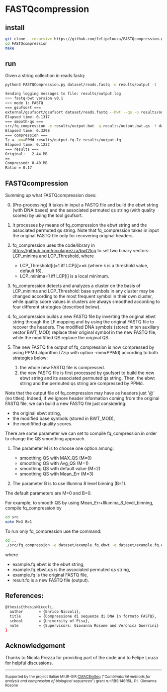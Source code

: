 # FASTQcompression

## install

```sh
git clone --recursive https://github.com/felipelouza/FASTQcompression.git 
cd FASTQcompression
make
```

## run

Given a string collection in reads.fastq:

```sh
python3 FASTQCompression.py dataset/reads.fastq -o results/output -1
```

```sh
Sending logging messages to file: results/output.log
>>> fastq-bwt version v0.1
>>> mode 1: FASTQ
=== gsufsort ===
external/gsufsort/gsufsort dataset/reads.fastq --bwt --qs -o results/output
Elapsed time: 0.1317
=== smooth-qs ===
src/fq_compression -e results/output.bwt -q results/output.bwt.qs -f dataset/reads.fastq -o results/output.fq
Elapsed time: 0.3298
=== compression ===
7z a -mm=PPMd results/output.fq.7z results/output.fq
Elapsed time: 0.1232
=== results ===
Original:	2.44 MB
==
Compressed:	0.40 MB
Ratio = 0.17
```


## FASTQcompression

Summing up what FASTQcompression does:

0. (Pre-processing) It takes in input a FASTQ file and build the ebwt string (with DNA bases) and the associated permuted qs string (with quality scores) by using the tool gsufsort.

1. It processes by means of fq_compression the ebwt string and the associated permuted qs string. Note that fq_compression takes in input the original FASTQ file only for recovering original headers.

2. fq_compression uses the code/library in https://github.com/nicolaprezza/bwt2lcp to set two binary vectors: 
LCP_minima and LCP_Threshold, where
    - LCP_Threshold[i]=1 iff LCP[i]>=k (where k is a threshold value, default 16),
    - LCP_minima=1 iff LCP[i] is a local minimum.

3. fq_compression detects and analyzes a cluster on the basis of LCP_minima and LCP_Threshold:
base symbols in any cluster may be changed according to the most frequent symbol in their own cluster, while quality score values in clusters are always smoothed according to four different strategies (described below).

4. fq_compression builds a new FASTQ file by inverting the original ebwt string through the LF mapping and by using the original FASTQ file to recover the headers.
The modified DNA symbols (stored in teh auxiliary vector BWT_MOD) replace their original symbol in the new FASTQ file, while the modifified QS replace the original QS. 

5. The new FASTQ file output of fq_compression is now compressed by using PPMd algorithm (7zip with option -mm=PPMd) according to both strategies below:
   1) the whole new FASTQ file is compressed.
   2) the new FASTQ file is first processed by gsufsort to build the new ebwt string and its associated permuted qs string. Then, the ebwt string and the permuted qs string are compressed by PPMd.
   
Note that the output file of fq_compression may have as headers just '@' (no titles). Indeed, if we ignore header information coming from the original FASTQ file, we can build a new FASTQ file just considering:
- the original ebwt string,
- the modified base symbols (stored in BWT_MOD),
- the modifified quality scores.

There are some parameter we can set to compile fq_compression in order to change the QS smoothing approach.

1) The parameter M is to choose one option among:
    - smoothing QS with MAX_QS (M=0)
    - smoothing QS with Avg_QS (M=1)
    - smoothing QS with default value (M=2)
    - smoothing QS with Mean_Err (M=3)
  
2) The parameter B is to use Illumina 8 level binning (B=1).

The default parameters are M=0 and B=0.

For example, to smooth QS by using Mean_Err+Illumina_8_level_binning, compile fq_compression by

```sh
cd src
make M=3 B=1
```
To run only fq_compression use the command:

```sh
cd ..
./src/fq_compression -e dataset/example.fq.ebwt -q dataset/example.fq.ebwt.qs -f dataset/example.fq -o result.fq
```
where
- example.fq.ebwt is the ebwt string,
- example.fq.ebwt.qs is the associated permuted qs string,
- example.fq is the original FASTQ file,
- result.fq is a new FASTQ file (output).




## References:

```sh
@thesis{thesisNiccoli,
  author       = {Enrico Niccoli}, 
  title        = {Compressione di sequenze di DNA in formato FASTQ},
  school       = {University of Pisa},
  note         = {Supervisors: Giovanna Rosone and Veronica Guerrini}
}
```

## Acknowledgement

Thanks to Nicola Prezza for providing part of the code and to Felipe Louza for helpful discussions.

---
<small> Supported by the project Italian MIUR-SIR [CMACBioSeq][240fb5f5] ("_Combinatorial methods for analysis and compression of biological sequences_") grant n.~RBSI146R5L. P.I. Giovanna Rosone</small>

[240fb5f5]: http://pages.di.unipi.it/rosone/CMACBioSeq.html
